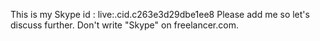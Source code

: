 This is my Skype id : live:.cid.c263e3d29dbe1ee8
Please add me so let's discuss further.
Don't write "Skype" on freelancer.com.
